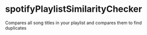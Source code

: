 # spotifyPlaylistSimilarityChecker
 Compares all song titles in your playlist and compares them to find duplicates
